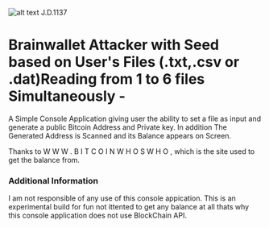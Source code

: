 ![alt text](https://livewallpaperhd.com/wp-content/uploads/2017/07/Dark-Wallpaper-Nature.jpg)    J.D.1137
                                                                                                            

# Brainwallet Attacker with Seed based on User's Files (.txt,.csv or .dat)Reading  from 1 to 6 files Simultaneously -
A Simple Console Application giving user the ability to set a file as input and generate a public Bitcoin Address and Private key.
In addition The Generated Address is Scanned and its Balance appears on Screen. 

Thanks to W W W . B I T C O I N W H O S W H O , which is the site used to get the balance from.

### Additional Information
I am not responsible of any use of this console appication.
This is an experimental build for fun not ittented to get any balance at all thats why this console application does not use BlockChain API.


